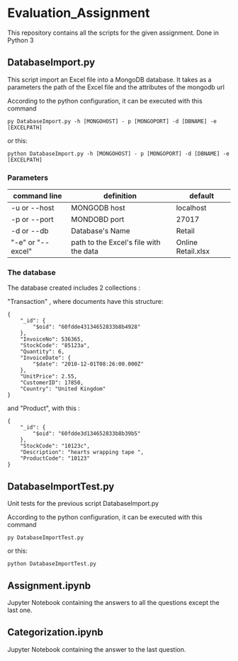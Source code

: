 # Evaluation_Assignment

This repository contains all the scripts for the given assignment.
Done in Python 3

## DatabaseImport.py

This script import an Excel file into a MongoDB database. It takes as a parameters the path of the Excel file and the 
attributes of the mongodb url

According to the python configuration, it can be executed with this command

```
py DatabaseImport.py -h [MONGOHOST] - p [MONGOPORT] -d [DBNAME] -e [EXCELPATH]
```

or this:

```
python DatabaseImport.py -h [MONGOHOST] - p [MONGOPORT] -d [DBNAME] -e [EXCELPATH]
```


### Parameters 


| command line | definition                                 | default            |
|--------------|--------------------------------------------|--------------------|
| -u or --host | MONGODB host                               |localhost|
| -p or --port | MONDOBD port                               | 27017|
| -d or --db   | Database's Name                            | Retail|
| "-e" or "--excel" | path to the Excel's file with the data| Online Retail.xlsx|


### The database

The database created includes 2 collections :

"Transaction" , where documents have this structure:

```
{
    "_id": {
        "$oid": "60fdde43134652833b8b4928"
    },
    "InvoiceNo": 536365,
    "StockCode": "85123a",
    "Quantity": 6,
    "InvoiceDate": {
        "$date": "2010-12-01T08:26:00.000Z"
    },
    "UnitPrice": 2.55,
    "CustomerID": 17850,
    "Country": "United Kingdom"
}
```

and "Product", with this : 

```
{
    "_id": {
        "$oid": "60fdde3d134652833b8b39b5"
    },
    "StockCode": "10123c",
    "Description": "hearts wrapping tape ",
    "ProductCode": "10123"
}
```


## DatabaseImportTest.py


Unit tests for the previous script DatabaseImport.py

According to the python configuration, it can be executed with this command

```
py DatabaseImportTest.py 
```

or this:

```
python DatabaseImportTest.py 
```


## Assignment.ipynb

Jupyter Notebook containing the answers to all the questions except the last one.

## Categorization.ipynb

Jupyter Notebook containing the answer to the last question.

